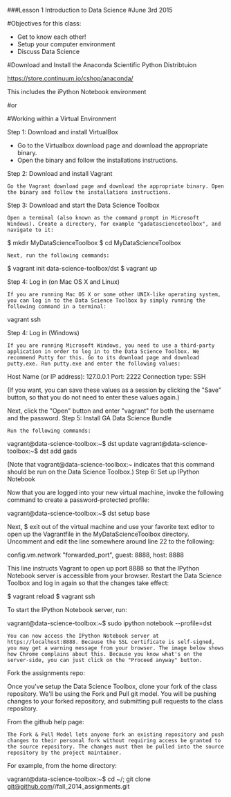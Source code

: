 ###Lesson 1 Introduction to Data Science
#June 3rd 2015

#Objectives for this class:

- Get to know each other!
- Setup your computer environment
- Discuss Data Science

#Download and Install the Anaconda Scientific Python Distribtuion

https://store.continuum.io/cshop/anaconda/

This includes the iPython Notebook environment

#or

#Working within a Virtual Environment

Step 1: Download and install VirtualBox

 - Go to the Virtualbox download page and download the appropriate binary. 
 - Open the binary and follow the installations instructions.

Step 2: Download and install Vagrant

    Go the Vagrant download page and download the appropriate binary. Open the binary and follow the installations instructions.

Step 3: Download and start the Data Science Toolbox

    Open a terminal (also known as the command prompt in Microsoft Windows). Create a directory, for example "gadatasciencetoolbox", and navigate to it:

$ mkdir MyDataScienceToolbox
$ cd MyDataScienceToolbox

    Next, run the following commands:

$ vagrant init data-science-toolbox/dst
$ vagrant up

Step 4: Log in (on Mac OS X and Linux)

    If you are running Mac OS X or some other UNIX-like operating system, you can log in to the Data Science Toolbox by simply running the following command in a terminal:

vagrant ssh

Step 4: Log in (Windows)

    If you are running Microsoft Windows, you need to use a third-party application in order to log in to the Data Science Toolbox. We recommend Putty for this. Go to its download page and download putty.exe. Run putty.exe and enter the following values:

Host Name (or IP address): 127.0.0.1
Port: 2222
Connection type: SSH

(If you want, you can save these values as a session by clicking the "Save" button, so that you do not need to enter these values again.)

Next, click the "Open" button and enter "vagrant" for both the username and the password.
Step 5: Install GA Data Science Bundle

    Run the following commands:

vagrant@data-science-toolbox:~$ dst update
vagrant@data-science-toolbox:~$ dst add gads

(Note that vagrant@data-science-toolbox:~ indicates that this command should be run on the Data Science Toolbox.)
Step 6: Set up IPython Notebook

Now that you are logged into your new virtual machine, invoke the following command to create a password-protected profile:

vagrant@data-science-toolbox:~$ dst setup base

Next, $ exit out of the virtual machine and use your favorite text editor to open up the Vagrantfile in the MyDataScienceToolbox directory. Uncomment and edit the line somewhere around line 22 to the following:

config.vm.network "forwarded_port", guest: 8888, host: 8888

This line instructs Vagrant to open up port 8888 so that the IPython Notebook server is accessible from your browser. Restart the Data Science Toolbox and log in again so that the changes take effect:

$ vagrant reload
$ vagrant ssh

To start the IPython Notebook server, run:

vagrant@data-science-toolbox:~$ sudo ipython notebook --profile=dst

    You can now access the IPython Notebook server at https://localhost:8888. Because the SSL certificate is self-signed, you may get a warning message from your browser. The image below shows how Chrome complains about this. Because you know what's on the server-side, you can just click on the "Proceed anyway" button.

Fork the assignments repo:

Once you've setup the Data Science Toolbox, clone your fork of the class repository. We'll be using the Fork and Pull git model. You will be pushing changes to your forked repository, and submitting pull requests to the class repository.

From the github help page:

    The Fork & Pull Model lets anyone fork an existing repository and push changes to their personal fork without requiring access be granted to the source repository. The changes must then be pulled into the source repository by the project maintainer.

For example, from the home directory:

vagrant@data-science-toolbox:~$ cd ~/; git clone git@github.com/<my git handle>/fall_2014_assignments.git

